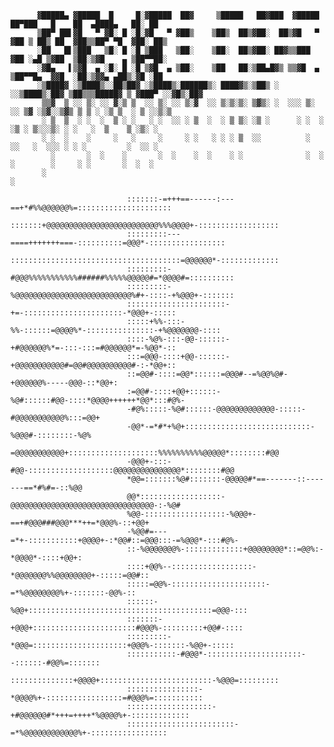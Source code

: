           ▓█████▄ ▓█████  █     █░▓█████  ██▓     ▒█████   ██▓███  ▓█████  ██▀███   █    ██  ▄████▄   ██░ ██ 
          ▒██▀ ██▌▓█   ▀ ▓█░ █ ░█░▓█   ▀ ▓██▒    ▒██▒  ██▒▓██░  ██▒▓█   ▀ ▓██ ▒ ██▒ ██  ▓██▒▒██▀ ▀█  ▓██░ ██▒
          ░██   █▌▒███   ▒█░ █ ░█ ▒███   ▒██░    ▒██░  ██▒▓██░ ██▓▒▒███   ▓██ ░▄█ ▒▓██  ▒██░▒▓█    ▄ ▒██▀▀██░
          ░▓█▄   ▌▒▓█  ▄ ░█░ █ ░█ ▒▓█  ▄ ▒██░    ▒██   ██░▒██▄█▓▒ ▒▒▓█  ▄ ▒██▀▀█▄  ▓▓█  ░██░▒▓▓▄ ▄██▒░▓█ ░██ 
          ░▒████▓ ░▒████▒░░██▒██▓ ░▒████▒░██████▒░ ████▓▒░▒██▒ ░  ░░▒████▒░██▓ ▒██▒▒▒█████▓ ▒ ▓███▀ ░░▓█▒░██▓
           ▒▒▓  ▒ ░░ ▒░ ░░ ▓░▒ ▒  ░░ ▒░ ░░ ▒░▓  ░░ ▒░▒░▒░ ▒▓▒░ ░  ░░░ ▒░ ░░ ▒▓ ░▒▓░░▒▓▒ ▒ ▒ ░ ░▒ ▒  ░ ▒ ░░▒░▒
           ░ ▒  ▒  ░ ░  ░  ▒ ░ ░   ░ ░  ░░ ░ ▒  ░  ░ ▒ ▒░ ░▒ ░      ░ ░  ░  ░▒ ░ ▒░░░▒░ ░ ░   ░  ▒    ▒ ░▒░ ░
           ░ ░  ░    ░     ░   ░     ░     ░ ░   ░ ░ ░ ▒  ░░          ░     ░░   ░  ░░░ ░ ░ ░         ░  ░░ ░
             ░       ░  ░    ░       ░  ░    ░  ░    ░ ░              ░  ░   ░        ░     ░ ░       ░  ░  ░
           ░                                                                                ░                
            
                              :::::::-=+++==------:---==+*#%%@@@@@@%=:::::::::::::::::::::
                              :::::::+@@@@@@@@@@@@@@@@@@@@@@@@@%%%@@@@+-::::::::::::::::::
                              :::::::::---====+++++++===-::::::::::=@@@*-:::::::::::::::::
                              ::::::::::::::::::::::::::::::::::::::=@@@@@@*-:::::::::::::
                              :::::::::-#@@@%%%%%%%%%%%######%%%%%@@@@@#=*@@@@#=::::::::::
                              :::::::::-%@@@@@@@@@@@@@@@@@@@@@@@@@@%#+-::::-+%@@@+-:::::::
                              ::::::::::::::::::::::-+=-::::::::::::::::::::::-*@@@+-:::::
                              :::::+%%-:::-%%-::::::=@@@@%*-:::::::::::::::-+%@@@@@@@-::::
                              ::::-%@%-:::-@@-::::::-+#@@@@@@%*=-:::-:::=#@@@@@@*=-%@@*-::
                              :::=@@@-::::+@@-::::::-+@@@@@@@@@@@#=@@#@@@@@@@@@@#-:-*@@+::
                              ::=@@#-::::=@@*::::::=@@@#--=%@@%@#-+@@@@@@%-----@@@-::*@@+:
                              :=@@#-::::+@@+::::::-%@#::::::#@@-::::*@@@@++++++*@@*:::#@%-
                              -#@%:::::-%@#::::::-@@@@@@@@@@@@@-:::::-#@@@@@@@@@@@%:::=@@+
                              -@@*-=*#*+%@+::::::::::::::::::::::::::::-%@@@#-::::::::-%@%
                              =@@@@@@@@@@@+::::::::::::::::::::%%%%%%%%%%@@@@@*::::::::#@@
                              -@@@+-:::-#@@-:::::::::::::::::::@@@@@@@@@@@@@@@*::::::::#@@
                              *@@=:::::::%@#:::::::-@@@@@#*==-------::-------==*#%#=-::%@@
                              @@*::::::::::::::::::-@@@@@@@@@@@@@@@@@@@@@@@@@@@@@@@@-:-%@#
                              %@@-::::::::::::::::::-%@@@+-==+#@@@###@@@***++=*@@@%-::+@@+
                              -%@@#=---=*+-:::::::::::+@@@@+-:*@@#::=@@@:::-=%@@@*-:::#@%-
                              ::-%@@@@@@@%-:::::::::::::+@@@@@@@@*::=@@%:-*@@@@*-::::+@@+:
                              ::::+@@%--::::::::::::::::::-*@@@@@@@%%@@@@@@@@+-:::::=@@#::
                              :::::=@@%-:::::::::::::::::::::-=*%@@@@@@@@%+-:::::::-@@%-::
                              ::::::-%@@+:::::::::::::::::::::::::::::::::::::::::=@@@-:::
                              :::::::-+@@@+:::::::::::::::::::::::#@@@%-:::::::::+@@#-::::
                              :::::::::-*@@@=:::::::::::::::::::::+@@@%-:::::::-%@@+-:::::
                              :::::::::::-#@@@*-:::::::::::::::::::::--::::::-#@@%=:::::::
                              ::::::::::::::+@@@@+:::::::::::::::::::::::::-%@@@=:::::::::
                              ::::::::::::::::-*@@@@%+-:::::::::::::::::=#@@@%=:::::::::::
                              :::::::::::::::::::-+#@@@@@@#*+++=++++*%@@@@%+-:::::::::::::
                              ::::::::::::::::::::::::-=*%@@@@@@@@@@@@%+-:::::::::::::::::
